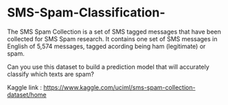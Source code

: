 # SMS-Spam-Classification-
The SMS Spam Collection is a set of SMS tagged messages that have been collected for SMS Spam research. It contains one set of SMS messages in English of 5,574 messages, tagged acording being ham (legitimate) or spam.

Can you use this dataset to build a prediction model that will accurately classify which texts are spam?

Kaggle link : https://www.kaggle.com/uciml/sms-spam-collection-dataset/home

